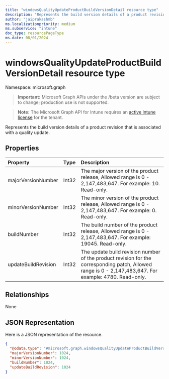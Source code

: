 ```yaml
---
title: "windowsQualityUpdateProductBuildVersionDetail resource type"
description: "Represents the build version details of a product revision that is associated with a quality update."
author: "jaiprakashmb"
ms.localizationpriority: medium
ms.subservice: "intune"
doc_type: resourcePageType
ms.date: 08/01/2024
---
```


# windowsQualityUpdateProductBuildVersionDetail resource type

Namespace: microsoft.graph

> **Important:** Microsoft Graph APIs under the /beta version are subject to change; production use is not supported.

> **Note:** The Microsoft Graph API for Intune requires an [active Intune license](https://go.microsoft.com/fwlink/?linkid=839381) for the tenant.

Represents the build version details of a product revision that is associated with a quality update.

## Properties
|Property|Type|Description|
|:---|:---|:---|
|majorVersionNumber|Int32|The major version of the product release, Allowed range is 0 - 2,147,483,647. For example: 10. Read-only.|
|minorVersionNumber|Int32|The minor version of the product release, Allowed range is 0 - 2,147,483,647. For example: 0. Read-only.|
|buildNumber|Int32|The build number of the product release, Allowed range is 0 - 2,147,483,647. For example: 19045. Read-only.|
|updateBuildRevision|Int32|The update build revision number of the product revision for the corresponding patch, Allowed range is 0 - 2,147,483,647. For example: 4780. Read-only.|

## Relationships
None

## JSON Representation
Here is a JSON representation of the resource.
<!-- {
  "blockType": "resource",
  "@odata.type": "microsoft.graph.windowsQualityUpdateProductBuildVersionDetail"
}
-->
``` json
{
  "@odata.type": "#microsoft.graph.windowsQualityUpdateProductBuildVersionDetail",
  "majorVersionNumber": 1024,
  "minorVersionNumber": 1024,
  "buildNumber": 1024,
  "updateBuildRevision": 1024
}
```
